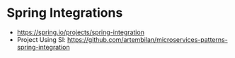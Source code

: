# Spring Integrations

- <https://spring.io/projects/spring-integration>
- Project Using SI: <https://github.com/artembilan/microservices-patterns-spring-integration>
